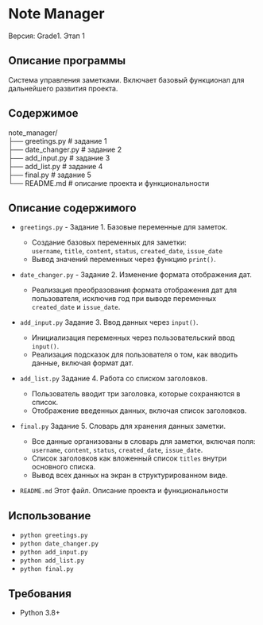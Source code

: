 # Note Manager 
Версия: Grade1. Этап 1

## Описание программы
Система управления заметками. Включает базовый функционал для дальнейшего развития проекта.

## Содержимое

note_manager/\
├── greetings.py        # задание 1\
├── date_changer.py     # задание 2\
├── add_input.py        # задание 3\
├── add_list.py         # задание 4\
├── final.py            # задание 5\
└── README.md           # описание проекта и функциональности

## Описание содержимого

- `greetings.py` - Задание 1. Базовые переменные для заметок.
  - Создание базовых переменных для заметки:\
  `username`, `title`, `content`, `status`, `created_date`, `issue_date`
  - Вывод значений переменных через функцию `print()`.

- `date_changer.py` - Задание 2. Изменение формата отображения дат.
  - Реализация преобразования формата отображения дат для пользователя, исключив год при выводе переменных `created_date` и `issue_date`.
- `add_input.py` Задание 3. Ввод данных через `input()`.
  - Инициализация переменных через пользовательский ввод `input()`.
  - Реализация подсказок для пользователя о том, как вводить данные, включая формат дат.
- `add_list.py` Задание 4. Работа со списком заголовков.
  - Пользователь вводит три заголовка, которые сохраняются в список.
  - Отображение введенных данных, включая список заголовков.
- `final.py` Задание 5. Словарь для хранения данных заметки.
  - Все данные организованы в словарь для заметки, включая поля:\
  `username`, `content`, `status`, `created_date`, `issue_date`.
  - Список заголовков как вложенный список `titles` внутри основного списка.
  - Вывод всех данных на экран в структурированном виде.

- `README.md` Этот файл. Описание проекта и функциональности

<!-- ## Установка -->

## Использование
- `python greetings.py`
- `python date_changer.py`
- `python add_input.py`
- `python add_list.py`
- `python final.py`

## Требования

- Python 3.8+
